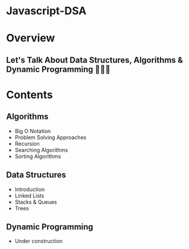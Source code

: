 # Javascript-DSA

# Overview

## Let's Talk About Data Structures, Algorithms & Dynamic Programming 👨‍💻🥇

# Contents

## Algorithms

- Big O Notation
- Problem Solving Approaches
- Recursion
- Searching Algorithms
- Sorting Algorithms

## Data Structures

- Introduction
- Linked Lists
- Stacks & Queues
- Trees

## Dynamic Programming

- Under construction 
